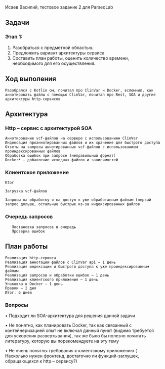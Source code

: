 Исаев Василий, тестовое задание 2 для ParseqLab

## Задачи
### Этап 1:
1.	Разобраться с предметной областью.
2.	Предложить вариант архитектуры сервиса.
3.	Составить план работы, оценить количество времени, необходимого для его осуществления.

## Ход выполения
	Разобрался с Kotlin ом, почитал про ClinVar и Docker, вспомнил, как аннотировать файлы с помощью ClinVar, почитал про Rest, SOA и другие архитектуры http-сервисов

## Архитектура
### Http – сервис с архитектурой SOA
    Аннотирование vcf-файлов на сервере с использованием ClinVar
    Индексация проаннотированных файлов и их хранение для быстрого доступа
    Ответы на запросы аннотированных vcf-файлов с использованием проиндексированных файлов
    Обработка ошибок при запросе (неправильный формат)
    Docker* – добавление исходных файлов и зависимостей
	
### Клиентское приложение
    Ktor
    
    Загрузка vcf-файлов
    
    Запросы на обработку и на доступ к уже обработанным файлам (первый запрос дольше, остальные быстрые из-за индексированных файлов 
### Очередь запросов
	   Постановка запросов в очередь
	   Проверка ошибок

## План работы
    Реализация http-сервиса
    Реализация аннотации файлов с ClinVar api – 1 день
    Реализация индексации и быстрого доступа к уже проиндексированным файлам
    Реализация запросов и обработки ошибок – 1 день
    Реализация клиентского приложения – 1 день
    Упаковка в Docker – 1 день
    Правки – 2 дня
    Итог: 6 дней

### Вопросы
•	Подходит ли SOA-архитектура для решения данной задачи

•	Не понятно, как планировать Docker, так как связанный с контейнеризацией опыт не включал данный пункт (видимо требуется для ускорения развертывания), так же было бы полезно почитать литературу, которую вы порекомендуете на эту тему

•	Не очень понятны требования к клиентскому приложению ( Насколько нужен фронтенд, достаточно ли функций-заглушек, обращающихся к http – сервису?)
   
